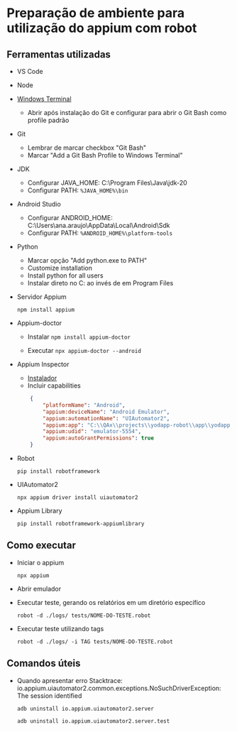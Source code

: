 # Preparação de ambiente para utilização do appium com robot

## Ferramentas utilizadas
- VS Code

- Node

- [Windows Terminal](https://apps.microsoft.com/store/detail/windows-terminal/9N0DX20HK701?hl=pt-br&gl=br&icid=CNavAppsWindowsApps)
    - Abrir após instalação do Git e configurar para abrir o Git Bash como profile padrão

- Git
    - Lembrar de marcar checkbox "Git Bash"
    - Marcar "Add a Git Bash Profile to Windows Terminal"

- JDK
    - Configurar JAVA_HOME: C:\Program Files\Java\jdk-20
    - Configurar PATH: ```%JAVA_HOME%\bin```

- Android Studio
    - Configurar ANDROID_HOME: C:\Users\ana.araujo\AppData\Local\Android\Sdk
    - Configurar PATH: ```%ANDROID_HOME%\platform-tools```

- Python
    - Marcar opção "Add python.exe to PATH"
    - Customize installation
    - Install python for all users
    - Instalar direto no C: ao invés de em Program Files

- Servidor Appium
    ```
    npm install appium
    ```

- Appium-doctor
    - Instalar 
    ```npm install appium-doctor```

    - Executar 
    ```npx appium-doctor --android```

- Appium Inspector
    - [Instalador](https://github.com/appium/appium-inspector/releases)
    - Incluir capabilities
    ```json
        {
            "platformName": "Android",
            "appium:deviceName": "Android Emulator",
            "appium:automationName": "UIAutomator2",
            "appium:app": "C:\\QAx\\projects\\yodapp-robot\\app\\yodapp-beta.apk",
            "appium:udid": "emulator-5554",
            "appium:autoGrantPermissions": true
        }

- Robot
    ```
    pip install robotframework
    ```

- UIAutomator2
    ```
    npx appium driver install uiautomator2
    ```

- Appium Library
    ```
    pip install robotframework-appiumlibrary
    ```

## Como executar
- Iniciar o appium
    ```
    npx appium
    ```
- Abrir emulador

- Executar teste, gerando os relatórios em um diretório específico
    ```
    robot -d ./logs/ tests/NOME-DO-TESTE.robot
    ```
- Executar teste utilizando tags
    ```
    robot -d ./logs/ -i TAG tests/NOME-DO-TESTE.robot
    ```

## Comandos úteis
- Quando apresentar erro Stacktrace: io.appium.uiautomator2.common.exceptions.NoSuchDriverException: The session identified
    ```
    adb uninstall io.appium.uiautomator2.server
    ```
    ```
    adb uninstall io.appium.uiautomator2.server.test
    ```
